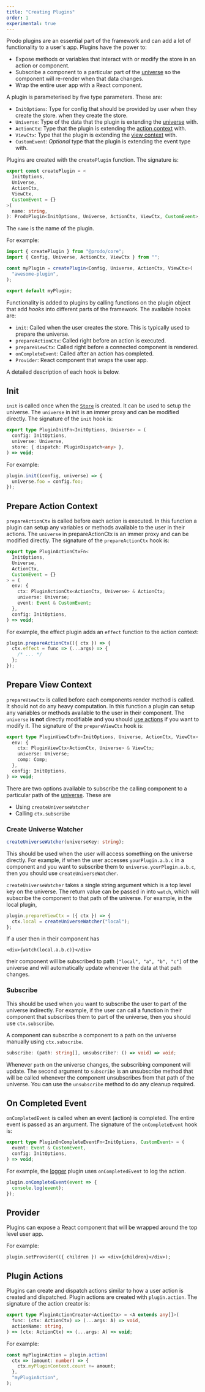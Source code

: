 ```yaml
---
title: "Creating Plugins"
order: 1
experimental: true
---
```


Prodo plugins are an essential part of the framework and can add a lot of
functionality to a user's app. Plugins have the power to:

- Expose methods or variables that interact with or modify the store in an
  action or component.
- Subscribe a component to a particular part of the [universe](./universe) so
  the component will re-render when that data changes.
- Wrap the entire user app with a React component.

A plugin is parameterised by five type parameters. These are:

- `InitOptions`: Type for config that should be provided by user when they
  create the store.
  when they create the store.
- `Universe`: Type of the data that the plugin is extending the
  [universe](./universe) with.
- `ActionCtx`: Type that the plugin is extending the [action context](#prepare-action-context) with.
- `ViewCtx`: Type that the plugin is extending the [view context](#prepare-view-context) with.
- `CustomEvent`: _Optional_ type that the plugin is extending the event type with.

Plugins are created with the `createPlugin` function. The signature is:

```ts
export const createPlugin = <
  InitOptions,
  Universe,
  ActionCtx,
  ViewCtx,
  CustomEvent = {}
>(
  name: string,
): ProdoPlugin<InitOptions, Universe, ActionCtx, ViewCtx, CustomEvent>;
```

The `name` is the name of the plugin.

For example:

```ts
import { createPlugin } from "@prodo/core";
import { Config, Universe, ActionCtx, ViewCtx } from "";

const myPlugin = createPlugin<Config, Universe, ActionCtx, ViewCtx>(
  "awesome-plugin",
);

export default myPlugin;
```

Functionality is added to plugins by calling functions on the plugin object that
add _hooks_ into different parts of the framework. The available hooks are:

- `init`: Called when the user creates the store. This is typically used to
  prepare the universe.
- `prepareActionCtx`: Called right before an action is executed.
- `prepareViewCtx`: Called right before a connected component is rendered.
- `onCompleteEvent`: Called after an action has completed.
- `Provider`: React component that wraps the user app.

A detailed description of each hook is below.

## Init

`init` is called once when the [`Store`](/api-reference/store) is created. It
can be used to setup the universe. The `universe` in init is an immer proxy and
can be modified directly. The signature of the `init` hook is:

```ts
export type PluginInitFn<InitOptions, Universe> = (
  config: InitOptions,
  universe: Universe,
  store: { dispatch: PluginDispatch<any> },
) => void;
```

For example:

```ts
plugin.init((config, universe) => {
  universe.foo = config.foo;
});
```

## Prepare Action Context

`prepareActionCtx` is called before each action is executed. In this function a
plugin can setup any variables or methods available to the user in their
actions. The `universe` in prepareActionCtx is an immer proxy and can be
modified directly. The signature of the `prepareActionCtx` hook is:

```ts
export type PluginActionCtxFn<
  InitOptions,
  Universe,
  ActionCtx,
  CustomEvent = {}
> = (
  env: {
    ctx: PluginActionCtx<ActionCtx, Universe> & ActionCtx;
    universe: Universe;
    event: Event & CustomEvent;
  },
  config: InitOptions,
) => void;
```

For example, the effect plugin adds an `effect` function to the action context:

```ts
plugin.prepareActionCtx(({ ctx }) => {
  ctx.effect = func => (...args) => {
    /* ... */
  };
});
```

## Prepare View Context

`prepareViewCtx` is called before each components render method is called. It
should not do any heavy computation. In this function a plugin can setup any
variables or methods available to the user in their component. The `universe`
**is not** directly modifiable and you should [use actions](#plugin-actions) if
you want to modify it. The signature of the `prepareViewCtx` hook is:

```ts
export type PluginViewCtxFn<InitOptions, Universe, ActionCtx, ViewCtx> = (
  env: {
    ctx: PluginViewCtx<ActionCtx, Universe> & ViewCtx;
    universe: Universe;
    comp: Comp;
  },
  config: InitOptions,
) => void;
```

There are two options available to subscribe the calling component to a
particular path of the [universe](./universe). These are

- Using `createUniverseWatcher`
- Calling `ctx.subscribe`

### Create Universe Watcher

```ts
createUniverseWatcher(universeKey: string);
```

This should be used when the user will access something on the universe
directly. For example, if when the user accesses `yourPlugin.a.b.c` in a
component and you want to subscribe them to `universe.yourPlugin.a.b.c`, then
you should use `createUniverseWatcher`.

`createUniverseWatcher` takes a single string argument which is a top level key
on the universe. The return value can be passed in into `watch`, which will
subscribe the component to that path of the universe. For example, in the local
plugin,

```ts
plugin.prepareViewCtx = ({ ctx }) => {
  ctx.local = createUniverseWatcher("local");
};
```

If a user then in their component has

```tsx
<div>{watch(local.a.b.c)}</div>
```

their component will be subscribed to path `["local", "a", "b", "c"]` of the
universe and will automatically update whenever the data at that path changes.

### Subscribe

This should be used when you want to subscribe the user to part of the universe
indirectly. For example, if the user can call a function in their component that
subscribes them to part of the universe, then you should use `ctx.subscribe`.

A component can subscribe a component to a path on the universe manually using `ctx.subscribe`.

```ts
subscribe: (path: string[], unsubscribe?: () => void) => void;
```

Whenever `path` on the universe changes, the subscribing component will update.
The second argument to `subscribe` is an unsubscribe method that will be called
whenever the component unsubscribes from that path of the universe. You can use
the `unsubscribe` method to do any cleanup required.

## On Completed Event

`onCompletedEvent` is called when an event (action) is completed. The entire
event is passed as an argument. The signature of the `onCompleteEvent` hook is:

```ts
export type PluginOnCompleteEventFn<InitOptions, CustomEvent> = (
  event: Event & CustomEvent,
  config: InitOptions,
) => void;
```

For example, the [logger](/plugins/logger) plugin uses `onCompletedEvent` to log the action.

```ts
plugin.onCompleteEvent(event => {
  console.log(event);
});
```

## Provider

Plugins can expose a React component that will be wrapped around the top
level user app.

For example:

```tsx
plugin.setProvider(({ children }) => <div>{children}</div>);
```

## Plugin Actions

Plugins can create and dispatch actions similar to how a user action is created
and dispatched. Plugin actions are created with `plugin.action`. The signature
of the action creator is:

```ts
export type PluginActionCreator<ActionCtx> = <A extends any[]>(
  func: (ctx: ActionCtx) => (...args: A) => void,
  actionName: string,
) => (ctx: ActionCtx) => (...args: A) => void;
```

For example:

```ts
const myPluginAction = plugin.action(
  ctx => (amount: number) => {
    ctx.myPluginContext.count += amount;
  },
  "myPluginAction",
);
```
